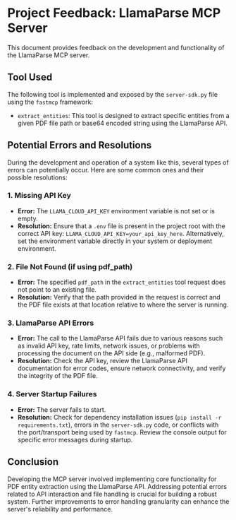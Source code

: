 # Project Feedback: LlamaParse MCP Server

This document provides feedback on the development and functionality of the LlamaParse MCP server.

## Tool Used

The following tool is implemented and exposed by the `server-sdk.py` file using the `fastmcp` framework:

-   `extract_entities`: This tool is designed to extract specific entities from a given PDF file path or base64 encoded string using the LlamaParse API.

## Potential Errors and Resolutions

During the development and operation of a system like this, several types of errors can potentially occur. Here are some common ones and their possible resolutions:

### 1. Missing API Key

-   **Error:** The `LLAMA_CLOUD_API_KEY` environment variable is not set or is empty.
-   **Resolution:** Ensure that a `.env` file is present in the project root with the correct API key: `LLAMA_CLOUD_API_KEY=your_api_key_here`. Alternatively, set the environment variable directly in your system or deployment environment.

### 2. File Not Found (if using pdf_path)

-   **Error:** The specified `pdf_path` in the `extract_entities` tool request does not point to an existing file.
-   **Resolution:** Verify that the path provided in the request is correct and the PDF file exists at that location relative to where the server is running.

### 3. LlamaParse API Errors

-   **Error:** The call to the LlamaParse API fails due to various reasons such as invalid API key, rate limits, network issues, or problems with processing the document on the API side (e.g., malformed PDF).
-   **Resolution:** Check the API key, review the LlamaParse API documentation for error codes, ensure network connectivity, and verify the integrity of the PDF file.

### 4. Server Startup Failures

-   **Error:** The server fails to start.
-   **Resolution:** Check for dependency installation issues (`pip install -r requirements.txt`), errors in the `server-sdk.py` code, or conflicts with the port/transport being used by `fastmcp`. Review the console output for specific error messages during startup.

## Conclusion

Developing the MCP server involved implementing core functionality for PDF entity extraction using the LlamaParse API. Addressing potential errors related to API interaction and file handling is crucial for building a robust system. Further improvements to error handling granularity can enhance the server's reliability and performance. 
